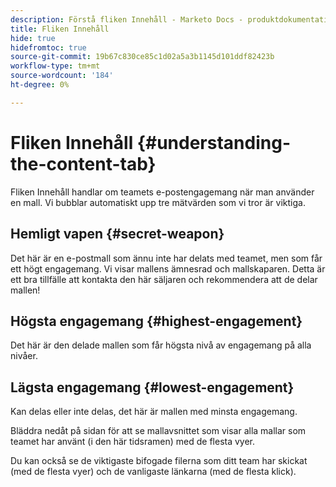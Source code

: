 ```yaml
---
description: Förstå fliken Innehåll - Marketo Docs - produktdokumentation
title: Fliken Innehåll
hide: true
hidefromtoc: true
source-git-commit: 19b67c830ce85c1d02a5a3b1145d101ddf82423b
workflow-type: tm+mt
source-wordcount: '184'
ht-degree: 0%

---
```


# Fliken Innehåll {#understanding-the-content-tab}

Fliken Innehåll handlar om teamets e-postengagemang när man använder en mall. Vi bubblar automatiskt upp tre mätvärden som vi tror är viktiga.

## Hemligt vapen {#secret-weapon}

Det här är en e-postmall som ännu inte har delats med teamet, men som får ett högt engagemang. Vi visar mallens ämnesrad och mallskaparen. Detta är ett bra tillfälle att kontakta den här säljaren och rekommendera att de delar mallen!

## Högsta engagemang {#highest-engagement}

Det här är den delade mallen som får högsta nivå av engagemang på alla nivåer.

## Lägsta engagemang {#lowest-engagement}

Kan delas eller inte delas, det här är mallen med minsta engagemang.

Bläddra nedåt på sidan för att se mallavsnittet som visar alla mallar som teamet har använt (i den här tidsramen) med de flesta vyer.

Du kan också se de viktigaste bifogade filerna som ditt team har skickat (med de flesta vyer) och de vanligaste länkarna (med de flesta klick).
